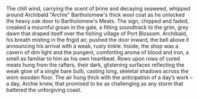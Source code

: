 The chill wind, carrying the scent of brine and decaying seaweed, whipped around Archibald "Archie" Bartholomew's thick wool coat as he unlocked the heavy oak door to Bartholomew's Meats.  The sign, chipped and faded, creaked a mournful groan in the gale, a fitting soundtrack to the grim, grey dawn that draped itself over the fishing village of Port Blossom.  Archibald, his breath misting in the frigid air, pushed the door inward, the bell above it announcing his arrival with a weak, rusty tinkle.  Inside, the shop was a cavern of dim light and the pungent, comforting aroma of blood and iron, a smell as familiar to him as his own heartbeat.  Rows upon rows of cured meats hung from the rafters, their dark, glistening surfaces reflecting the weak glow of a single bare bulb, casting long, skeletal shadows across the worn wooden floor.  The air hung thick with the anticipation of a day’s work – a day, Archie knew, that promised to be as challenging as any storm that battered the unforgiving coast.

